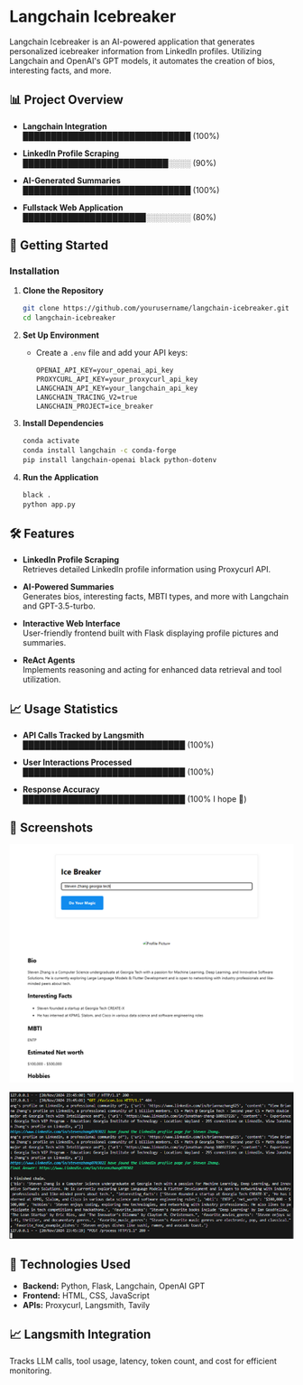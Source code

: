 # Langchain Icebreaker

Langchain Icebreaker is an AI-powered application that generates personalized icebreaker information from LinkedIn profiles. Utilizing Langchain and OpenAI's GPT models, it automates the creation of bios, interesting facts, and more.

## 📊 Project Overview

- **Langchain Integration**  
  ██████████████████████████████ (100%)

- **LinkedIn Profile Scraping**  
  ██████████████████████████░░░░ (90%)

- **AI-Generated Summaries**  
  ██████████████████████████████ (100%)

- **Fullstack Web Application**  
  ██████████████████████░░░░░░░░ (80%)

## 🚀 Getting Started

### Installation

1. **Clone the Repository**
    ```bash
    git clone https://github.com/yourusername/langchain-icebreaker.git
    cd langchain-icebreaker
    ```

2. **Set Up Environment**
    - Create a `.env` file and add your API keys:
      ```env
      OPENAI_API_KEY=your_openai_api_key
      PROXYCURL_API_KEY=your_proxycurl_api_key
      LANGCHAIN_API_KEY=your_langchain_api_key
      LANGCHAIN_TRACING_V2=true
      LANGCHAIN_PROJECT=ice_breaker
      ```

3. **Install Dependencies**
    ```bash
    conda activate
    conda install langchain -c conda-forge
    pip install langchain-openai black python-dotenv
    ```

4. **Run the Application**
    ```bash
    black .
    python app.py
    ```

## 🛠 Features

- **LinkedIn Profile Scraping**  
  Retrieves detailed LinkedIn profile information using Proxycurl API.

- **AI-Powered Summaries**  
  Generates bios, interesting facts, MBTI types, and more with Langchain and GPT-3.5-turbo.

- **Interactive Web Interface**  
  User-friendly frontend built with Flask displaying profile pictures and summaries.

- **ReAct Agents**  
  Implements reasoning and acting for enhanced data retrieval and tool utilization.

## 📈 Usage Statistics

- **API Calls Tracked by Langsmith**  
  █████████████████████████████ (100%)

- **User Interactions Processed**  
  █████████████████████████████ (100%)

- **Response Accuracy**  
  █████████████████████████████ (100% I hope 🤞)

## 📸 Screenshots

![App Screenshot](https://github.com/stevenzhang070302/icebreaker/blob/main/1.png)

![Agent Reasoning Screenshot](https://github.com/stevenzhang070302/icebreaker/blob/main/3.png)

## 🔧 Technologies Used

- **Backend:** Python, Flask, Langchain, OpenAI GPT
- **Frontend:** HTML, CSS, JavaScript
- **APIs:** Proxycurl, Langsmith, Tavily

## 📈 Langsmith Integration

Tracks LLM calls, tool usage, latency, token count, and cost for efficient monitoring.


